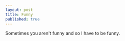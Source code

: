 ```yaml
---
layout: post
title: Funny
published: true
---
```


Sometimes you aren't funny and so I have to be funny.